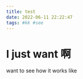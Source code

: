 ```yaml
---
title: test
date: 2022-06-11 22:22:47
tags: #kk #see
---
```


# I just want 啊

want to see how it works like